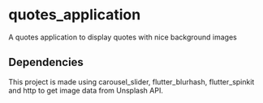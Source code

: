 # quotes_application

A quotes application to display quotes with nice background images

## Dependencies

This project is made using carousel_slider, flutter_blurhash, flutter_spinkit and http to get image data from Unsplash API.
